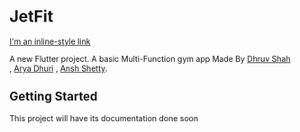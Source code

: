 # JetFit

[I'm an inline-style link](https://www.google.com)

A new Flutter project. A basic Multi-Function gym app
Made By [Dhruv Shah](https://github.com/dhs262003) , [Arya Dhuri](https://github.com/ARYA8532) , [Ansh Shetty]().

## Getting Started

This project will have its documentation done soon
